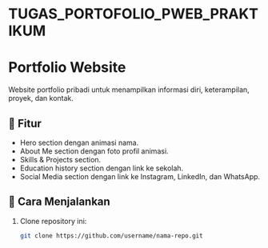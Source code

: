 # TUGAS_PORTOFOLIO_PWEB_PRAKTIKUM

# Portfolio Website

Website portfolio pribadi untuk menampilkan informasi diri, keterampilan, proyek, dan kontak.

## 📌 Fitur
- Hero section dengan animasi nama.
- About Me section dengan foto profil animasi.
- Skills & Projects section.
- Education history section dengan link ke sekolah.
- Social Media section dengan link ke Instagram, LinkedIn, dan WhatsApp.

## 🚀 Cara Menjalankan
1. Clone repository ini:
   ```bash
   git clone https://github.com/username/nama-repo.git 
